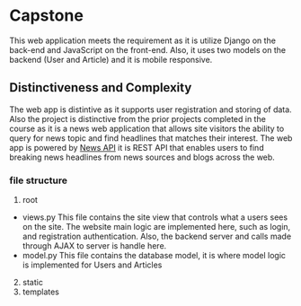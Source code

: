 # Capstone
This web application meets the requirement as it is utilize Django on the back-end and JavaScript on the front-end. Also, it uses two models on the backend (User and Article) and it is mobile responsive.

## Distinctiveness and Complexity
The web app is distintive as it supports user registration and storing of data. Also the project is distinctive from the prior projects completed in the course as it is a news web application that allows site visitors the ability to query for news topic and find headlines that matches their interest. The web app is powered by [News API](https://newsapi.org/) it is REST API that enables users to find  breaking news headlines from news sources and blogs across the web. 

### file structure
1. root
  - views.py
   This file contains the site view that controls what a users sees on the site. The website main logic are implemented here, such as login, and registration authentication. Also, the backend server and calls made through AJAX to server is handle here. 
   - model.py
  This file contains the database model, it is where model logic is implemented for Users and Articles 
2. static
3. templates



